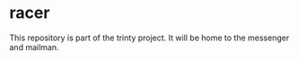 # racer
This repository is part of the trinty project. It will be home to the messenger and mailman.

